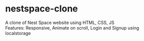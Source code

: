 # nestspace-clone
A clone of Nest Space website using HTML, CSS, JS <br/>
Features: Responsive, Animate on scroll, Login and Signup using localstorage
